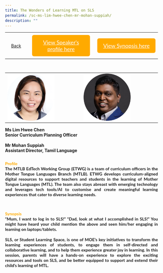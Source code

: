 ```yaml
---
title: The Wonders of Learning MTL on SLS
permalink: /sc-ms-lim-hwee-chen-mr-mohan-suppiah/
description: ""
---
```

<style>
  .video-container {
  position: relative;
  width: 100%;
  overflow: hidden;
  padding-top: 56.25%; 
}
.responsive-iframe {
  position: absolute;
  top: 0;
  left: 0;
  bottom: 0;
  right: 0;
  width: 100%;
  height: 100%;
  border: none;
}
.btntop {
    position: fixed;
    float: right;
    bottom: 20px;
    right: 80px;
    z-index: 99;
    boder: none;
    background-color: #3bb9ff;
    cursor: pointer;
    padding: 15px;
    boder-radius: 4px;
    color: #fff;
    font-weight: 600;
}
    .btn1,.btn2{
      font-size: 18px;
    font-family: Lato,sans-serif;
    background-color: #fa0;
    padding: 13px 13px;
    border-radius: 6px;
    text-align: center;
    display: block;
    margin-left: 8px;
  }
  @media only screen and (max-width: 600px){ 
  .btn1,.btn2{
   margin-left: -6px;
    padding: 1px 8px;
  }
  }
   .btn1:hover {
background-color: lightgrey;!important;
}
 .btn2:hover {
background-color: lightgrey;!important;
}
.content a {
margin-bottom:0rem;
text-decoration:none;
}
  img {
height:auto;
max-width:100%;
}
	
.tlimg img {
height:auto;
max-width:30%;
}
</style>


<table>
  <tbody><tr>   
        <td style="border: none;
  text-align: left;padding: 20px;">
<a href="/english-session">Back</a>
</td>
    <td style="border: none;
  text-align: left;padding: 8px;width: 43%;"> <a href="#C1" class="btn1" style="color:#fff;">View Speaker's profile here</a> </td>
    <td style="border: none;
  text-align: left;padding: 8px;width: 43%;">
      <a href="#C2" class="btn2" style="color:#fff;">  View Synopsis here</a>
    </td>
    </tr>
</tbody></table><br>

<table>
		<tbody><tr>
		<td>
		<img src="/images/EL/ms_lim hwee chen.png" style="width:65%"> 
		</td>
		<td>
		<img src="/images/EL/mr_mohan suppiah.png" style="width:65%">
		</td>
		</tr>
</tbody></table>


 <p> <strong>Ms Lim Hwee Chen<strong><br>
	 Senior Curriculum Planning Officer<br><br><strong>Mr Mohan Suppiah<strong>
	 <br>Assistant Director, Tamil Language </strong></strong></strong></strong></p><strong><strong><strong>

 <h4 id="C1" style="padding-top:12px;margin:0px;color:#fa0;font-family:Lato,sans-serif;">Profile</h4>

<p style="margin:0px;font-family: Lato,sans-serif;text-align: justify">
The MTLB EdTech Working Group (ETWG) is a team of curriculum officers in the Mother Tongue Languages Branch (MTLB). ETWG develops curriculum-aligned digital resources to support teachers and students in the learning of Mother Tongue Languages (MTL). The team also stays abreast with emerging technology and leverages tech tools/AI to customise and create meaningful learning experiences that cater to diverse learning needs. 
</p><br><br>
	

<h4 id="C2" style="padding-top:12px;margin:0px;color:#fa0;font-family:Lato,sans-serif;">Synopsis</h4> 
<p style="margin:0px;font-family: Lato,sans-serif;text-align: justify;">
“Mum, I want to log in to SLS!” “Dad, look at what I accomplished in SLS!” 
You might have heard your child mention the above and seen him/her engaging in learning on laptops/tablets. <br>
<br>SLS, or Student Learning Space, is one of MOE’s key initiatives to transform the learning experiences of students, to engage them in self-directed and collaborative learning, and to help them experience greater joy in learning. In this session, parents will have a hands-on experience to explore the exciting resources and tools on SLS, and be better equipped to support and extend their child’s learning of MTL.</p></strong></strong></strong>